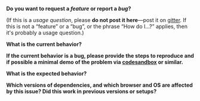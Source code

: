 **Do you want to request a *feature* or report a *bug*?**  

(If this is a *usage question*, please **do not post it here**—post it on [gitter](https://gitter.im/redux-firebase/Lobby). If this is not a “feature” or a “bug”, or the phrase “How do I...?” applies, then it's probably a usage question.)


**What is the current behavior?**



**If the current behavior is a bug, please provide the steps to reproduce and if possible a minimal demo of the problem via [codesandbox](https://codesandbox.io/) or similar.**



**What is the expected behavior?**



**Which versions of dependencies, and which browser and OS are affected by this issue? Did this work in previous versions or setups?**

<!-- Love react-redux-firebase? Please consider supporting our collective:
👉  https://opencollective.com/react-redux-firebase/donate -->
